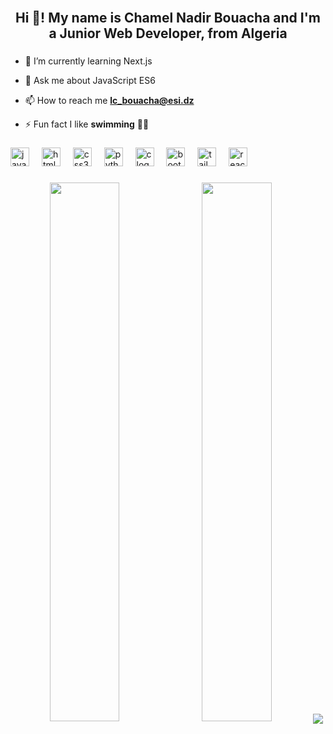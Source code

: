 <br clear="both">

<h2 align="center">Hi 👋! My name is Chamel Nadir Bouacha and I'm a Junior Web Developer, from Algeria</h2>

###

- 🌱 I’m currently learning Next.js


- 💬 Ask me about JavaScript ES6

  
- 📫 How to reach me **lc_bouacha@esi.dz**

  
- ⚡ Fun fact I like **swimming** 🏊‍♀️


###

<div align="left">
  <img src="https://cdn.jsdelivr.net/gh/devicons/devicon/icons/javascript/javascript-original.svg" height="30" alt="javascript logo"  />
  <img width="12" />
  <img src="https://cdn.jsdelivr.net/gh/devicons/devicon/icons/html5/html5-original.svg" height="30" alt="html5 logo"  />
  <img width="12" />
  <img src="https://cdn.jsdelivr.net/gh/devicons/devicon/icons/css3/css3-original.svg" height="30" alt="css3 logo"  />
  <img width="12" />
  <img src="https://cdn.jsdelivr.net/gh/devicons/devicon/icons/python/python-original.svg" height="30" alt="python logo"  />
  <img width="12" />
  <img src="https://cdn.jsdelivr.net/gh/devicons/devicon/icons/c/c-original.svg" height="30" alt="c logo"  />
  <img width="12" />
  <img src="https://cdn.jsdelivr.net/gh/devicons/devicon/icons/bootstrap/bootstrap-original.svg" height="30" alt="bootstrap logo"  />
  <img width="12" />
  <img src="https://cdn.jsdelivr.net/gh/devicons/devicon/icons/tailwindcss/tailwindcss-original-wordmark.svg" height="30" alt="tailwindcss logo"  />
  <img width="12" />
  <img src="https://cdn.jsdelivr.net/gh/devicons/devicon/icons/react/react-original.svg" height="30" alt="react logo"  />
</div>

###

###




###
<div align="center">


<img align="left" width="47%" src="https://github-readme-stats.vercel.app/api?username=Chamiln17&show_icons=truek&theme=radical"/>
<img  width="47%" src="https://github-readme-stats.vercel.app/api/top-langs/?username=Chamiln17&layout=compact&theme=radical" />
<img align="center" src="http://github-readme-streak-stats.herokuapp.com?user=Chamiln17&theme=radical&card_width=700&type=png">

</div>

###

